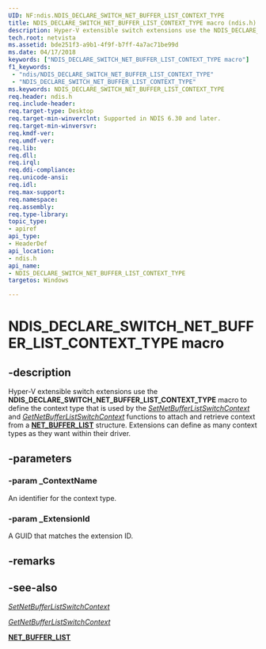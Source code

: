 ```yaml
---
UID: NF:ndis.NDIS_DECLARE_SWITCH_NET_BUFFER_LIST_CONTEXT_TYPE
title: NDIS_DECLARE_SWITCH_NET_BUFFER_LIST_CONTEXT_TYPE macro (ndis.h)
description: Hyper-V extensible switch extensions use the NDIS_DECLARE_SWITCH_NET_BUFFER_LIST_CONTEXT_TYPE macro to define the context type that is used by the SetNetBufferListSwitchContext and GetNetBufferListSwitchContext functions to attach and retrieve context from a NET_BUFFER_LIST structure. Extensions can define as many context types as they want within their driver.
tech.root: netvista
ms.assetid: bde251f3-a9b1-4f9f-b7ff-4a7ac71be99d
ms.date: 04/17/2018
keywords: ["NDIS_DECLARE_SWITCH_NET_BUFFER_LIST_CONTEXT_TYPE macro"]
f1_keywords:
 - "ndis/NDIS_DECLARE_SWITCH_NET_BUFFER_LIST_CONTEXT_TYPE"
 - "NDIS_DECLARE_SWITCH_NET_BUFFER_LIST_CONTEXT_TYPE"
ms.keywords: NDIS_DECLARE_SWITCH_NET_BUFFER_LIST_CONTEXT_TYPE
req.header: ndis.h
req.include-header:
req.target-type: Desktop
req.target-min-winverclnt: Supported in NDIS 6.30 and later.
req.target-min-winversvr:
req.kmdf-ver:
req.umdf-ver:
req.lib:
req.dll:
req.irql: 
req.ddi-compliance:
req.unicode-ansi:
req.idl:
req.max-support:
req.namespace:
req.assembly:
req.type-library: 
topic_type: 
- apiref
api_type: 
- HeaderDef
api_location: 
- ndis.h
api_name: 
- NDIS_DECLARE_SWITCH_NET_BUFFER_LIST_CONTEXT_TYPE
targetos: Windows

---
```


# NDIS_DECLARE_SWITCH_NET_BUFFER_LIST_CONTEXT_TYPE macro


## -description

Hyper-V extensible switch extensions use the **NDIS_DECLARE_SWITCH_NET_BUFFER_LIST_CONTEXT_TYPE** macro to define the context type that is used by the [*SetNetBufferListSwitchContext*](nc-ndis-ndis_switch_set_net_buffer_list_switch_context.md) and [*GetNetBufferListSwitchContext*](nc-ndis-ndis_switch_get_net_buffer_list_switch_context.md) functions to attach and retrieve context from a [**NET_BUFFER_LIST**](ns-ndis-_net_buffer_list.md) structure. Extensions can define as many context types as they want within their driver.

## -parameters

### -param _ContextName

An identifier for the context type.

### -param _ExtensionId

A GUID that matches the extension ID.

## -remarks

## -see-also

[*SetNetBufferListSwitchContext*](nc-ndis-ndis_switch_set_net_buffer_list_switch_context.md)

[*GetNetBufferListSwitchContext*](nc-ndis-ndis_switch_get_net_buffer_list_switch_context.md)

[**NET_BUFFER_LIST**](ns-ndis-_net_buffer_list.md)

